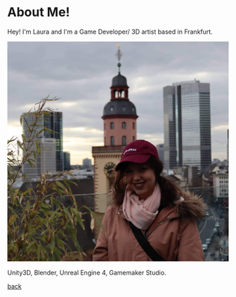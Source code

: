 # About Me!

Hey! I'm Laura and I'm a Game Developer/ 3D artist based in Frankfurt.

![Image Text](me.jpg)


Unity3D, Blender, Unreal Engine 4, Gamemaker Studio.


[back](./)
